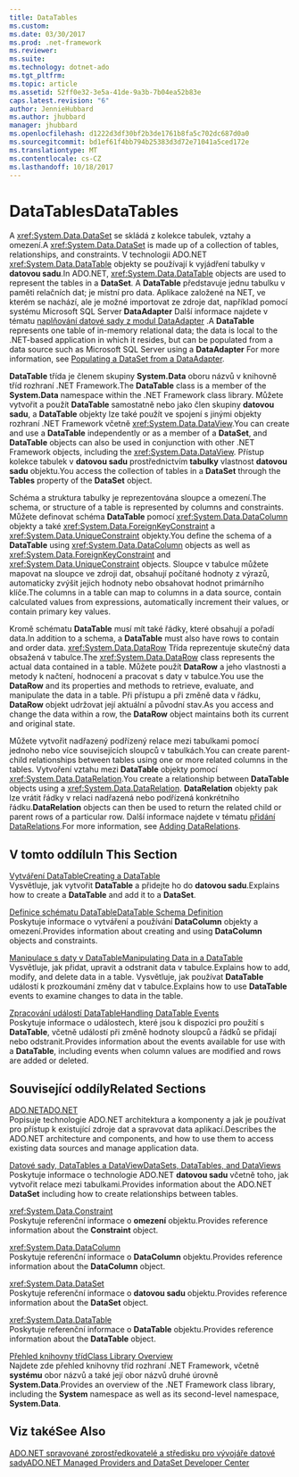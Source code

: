 ```yaml
---
title: DataTables
ms.custom: 
ms.date: 03/30/2017
ms.prod: .net-framework
ms.reviewer: 
ms.suite: 
ms.technology: dotnet-ado
ms.tgt_pltfrm: 
ms.topic: article
ms.assetid: 52ff0e32-3e5a-41de-9a3b-7b04ea52b83e
caps.latest.revision: "6"
author: JennieHubbard
ms.author: jhubbard
manager: jhubbard
ms.openlocfilehash: d1222d3df30bf2b3de1761b8fa5c702dc687d0a0
ms.sourcegitcommit: bd1ef61f4bb794b25383d3d72e71041a5ced172e
ms.translationtype: MT
ms.contentlocale: cs-CZ
ms.lasthandoff: 10/18/2017
---
```

# <a name="datatables"></a><span data-ttu-id="cacad-102">DataTables</span><span class="sxs-lookup"><span data-stu-id="cacad-102">DataTables</span></span>
<span data-ttu-id="cacad-103">A <xref:System.Data.DataSet> se skládá z kolekce tabulek, vztahy a omezení.</span><span class="sxs-lookup"><span data-stu-id="cacad-103">A <xref:System.Data.DataSet> is made up of a collection of tables, relationships, and constraints.</span></span> <span data-ttu-id="cacad-104">V technologii ADO.NET <xref:System.Data.DataTable> objekty se používají k vyjádření tabulky v **datovou sadu**.</span><span class="sxs-lookup"><span data-stu-id="cacad-104">In ADO.NET, <xref:System.Data.DataTable> objects are used to represent the tables in a **DataSet**.</span></span> <span data-ttu-id="cacad-105">A **DataTable** představuje jednu tabulku v paměti relačních dat; je místní pro data. Aplikace založené na NET, ve kterém se nachází, ale je možné importovat ze zdroje dat, například pomocí systému Microsoft SQL Server **DataAdapter** Další informace najdete v tématu [naplňování datové sady z modul DataAdapter](../../../../../docs/framework/data/adonet/populating-a-dataset-from-a-dataadapter.md) .</span><span class="sxs-lookup"><span data-stu-id="cacad-105">A **DataTable** represents one table of in-memory relational data; the data is local to the .NET-based application in which it resides, but can be populated from a data source such as Microsoft SQL Server using a **DataAdapter** For more information, see [Populating a DataSet from a DataAdapter](../../../../../docs/framework/data/adonet/populating-a-dataset-from-a-dataadapter.md).</span></span>  
  
 <span data-ttu-id="cacad-106">**DataTable** třída je členem skupiny **System.Data** oboru názvů v knihovně tříd rozhraní .NET Framework.</span><span class="sxs-lookup"><span data-stu-id="cacad-106">The **DataTable** class is a member of the **System.Data** namespace within the .NET Framework class library.</span></span> <span data-ttu-id="cacad-107">Můžete vytvořit a použít **DataTable** samostatně nebo jako člen skupiny **datovou sadu**, a **DataTable** objekty lze také použít ve spojení s jinými objekty rozhraní .NET Framework včetně <xref:System.Data.DataView>.</span><span class="sxs-lookup"><span data-stu-id="cacad-107">You can create and use a **DataTable** independently or as a member of a **DataSet**, and **DataTable** objects can also be used in conjunction with other .NET Framework objects, including the <xref:System.Data.DataView>.</span></span> <span data-ttu-id="cacad-108">Přístup kolekce tabulek v **datovou sadu** prostřednictvím **tabulky** vlastnost **datovou sadu** objektu.</span><span class="sxs-lookup"><span data-stu-id="cacad-108">You access the collection of tables in a **DataSet** through the **Tables** property of the **DataSet** object.</span></span>  
  
 <span data-ttu-id="cacad-109">Schéma a struktura tabulky je reprezentována sloupce a omezení.</span><span class="sxs-lookup"><span data-stu-id="cacad-109">The schema, or structure of a table is represented by columns and constraints.</span></span> <span data-ttu-id="cacad-110">Můžete definovat schéma **DataTable** pomocí <xref:System.Data.DataColumn> objekty a také <xref:System.Data.ForeignKeyConstraint> a <xref:System.Data.UniqueConstraint> objekty.</span><span class="sxs-lookup"><span data-stu-id="cacad-110">You define the schema of a **DataTable** using <xref:System.Data.DataColumn> objects as well as <xref:System.Data.ForeignKeyConstraint> and <xref:System.Data.UniqueConstraint> objects.</span></span> <span data-ttu-id="cacad-111">Sloupce v tabulce můžete mapovat na sloupce ve zdroji dat, obsahují počítané hodnoty z výrazů, automaticky zvýšit jejich hodnoty nebo obsahovat hodnot primárního klíče.</span><span class="sxs-lookup"><span data-stu-id="cacad-111">The columns in a table can map to columns in a data source, contain calculated values from expressions, automatically increment their values, or contain primary key values.</span></span>  
  
 <span data-ttu-id="cacad-112">Kromě schématu **DataTable** musí mít také řádky, které obsahují a pořadí data.</span><span class="sxs-lookup"><span data-stu-id="cacad-112">In addition to a schema, a **DataTable** must also have rows to contain and order data.</span></span> <span data-ttu-id="cacad-113"><xref:System.Data.DataRow> Třída reprezentuje skutečný data obsažená v tabulce.</span><span class="sxs-lookup"><span data-stu-id="cacad-113">The <xref:System.Data.DataRow> class represents the actual data contained in a table.</span></span> <span data-ttu-id="cacad-114">Můžete použít **DataRow** a jeho vlastnosti a metody k načtení, hodnocení a pracovat s daty v tabulce.</span><span class="sxs-lookup"><span data-stu-id="cacad-114">You use the **DataRow** and its properties and methods to retrieve, evaluate, and manipulate the data in a table.</span></span> <span data-ttu-id="cacad-115">Při přístupu a při změně data v řádku, **DataRow** objekt udržovat její aktuální a původní stav.</span><span class="sxs-lookup"><span data-stu-id="cacad-115">As you access and change the data within a row, the **DataRow** object maintains both its current and original state.</span></span>  
  
 <span data-ttu-id="cacad-116">Můžete vytvořit nadřazený podřízený relace mezi tabulkami pomocí jednoho nebo více souvisejících sloupců v tabulkách.</span><span class="sxs-lookup"><span data-stu-id="cacad-116">You can create parent-child relationships between tables using one or more related columns in the tables.</span></span> <span data-ttu-id="cacad-117">Vytvoření vztahu mezi **DataTable** objekty pomocí <xref:System.Data.DataRelation>.</span><span class="sxs-lookup"><span data-stu-id="cacad-117">You create a relationship between **DataTable** objects using a <xref:System.Data.DataRelation>.</span></span> <span data-ttu-id="cacad-118">**DataRelation** objekty pak lze vrátit řádky v relaci nadřazená nebo podřízená konkrétního řádku.</span><span class="sxs-lookup"><span data-stu-id="cacad-118">**DataRelation** objects can then be used to return the related child or parent rows of a particular row.</span></span> <span data-ttu-id="cacad-119">Další informace najdete v tématu [přidání DataRelations](../../../../../docs/framework/data/adonet/dataset-datatable-dataview/adding-datarelations.md).</span><span class="sxs-lookup"><span data-stu-id="cacad-119">For more information, see [Adding DataRelations](../../../../../docs/framework/data/adonet/dataset-datatable-dataview/adding-datarelations.md).</span></span>  
  
## <a name="in-this-section"></a><span data-ttu-id="cacad-120">V tomto oddílu</span><span class="sxs-lookup"><span data-stu-id="cacad-120">In This Section</span></span>  
 [<span data-ttu-id="cacad-121">Vytváření DataTable</span><span class="sxs-lookup"><span data-stu-id="cacad-121">Creating a DataTable</span></span>](../../../../../docs/framework/data/adonet/dataset-datatable-dataview/creating-a-datatable.md)  
 <span data-ttu-id="cacad-122">Vysvětluje, jak vytvořit **DataTable** a přidejte ho do **datovou sadu**.</span><span class="sxs-lookup"><span data-stu-id="cacad-122">Explains how to create a **DataTable** and add it to a **DataSet**.</span></span>  
  
 [<span data-ttu-id="cacad-123">Definice schématu DataTable</span><span class="sxs-lookup"><span data-stu-id="cacad-123">DataTable Schema Definition</span></span>](../../../../../docs/framework/data/adonet/dataset-datatable-dataview/datatable-schema-definition.md)  
 <span data-ttu-id="cacad-124">Poskytuje informace o vytváření a používání **DataColumn** objekty a omezení.</span><span class="sxs-lookup"><span data-stu-id="cacad-124">Provides information about creating and using **DataColumn** objects and constraints.</span></span>  
  
 [<span data-ttu-id="cacad-125">Manipulace s daty v DataTable</span><span class="sxs-lookup"><span data-stu-id="cacad-125">Manipulating Data in a DataTable</span></span>](../../../../../docs/framework/data/adonet/dataset-datatable-dataview/manipulating-data-in-a-datatable.md)  
 <span data-ttu-id="cacad-126">Vysvětluje, jak přidat, upravit a odstranit data v tabulce.</span><span class="sxs-lookup"><span data-stu-id="cacad-126">Explains how to add, modify, and delete data in a table.</span></span> <span data-ttu-id="cacad-127">Vysvětluje, jak používat **DataTable** událostí k prozkoumání změny dat v tabulce.</span><span class="sxs-lookup"><span data-stu-id="cacad-127">Explains how to use **DataTable** events to examine changes to data in the table.</span></span>  
  
 [<span data-ttu-id="cacad-128">Zpracování událostí DataTable</span><span class="sxs-lookup"><span data-stu-id="cacad-128">Handling DataTable Events</span></span>](../../../../../docs/framework/data/adonet/dataset-datatable-dataview/handling-datatable-events.md)  
 <span data-ttu-id="cacad-129">Poskytuje informace o událostech, které jsou k dispozici pro použití s **DataTable**, včetně událostí při změně hodnoty sloupců a řádků se přidají nebo odstranit.</span><span class="sxs-lookup"><span data-stu-id="cacad-129">Provides information about the events available for use with a **DataTable**, including events when column values are modified and rows are added or deleted.</span></span>  
  
## <a name="related-sections"></a><span data-ttu-id="cacad-130">Související oddíly</span><span class="sxs-lookup"><span data-stu-id="cacad-130">Related Sections</span></span>  
 [<span data-ttu-id="cacad-131">ADO.NET</span><span class="sxs-lookup"><span data-stu-id="cacad-131">ADO.NET</span></span>](../../../../../docs/framework/data/adonet/index.md)  
 <span data-ttu-id="cacad-132">Popisuje technologie ADO.NET architektura a komponenty a jak je používat pro přístup k existující zdroje dat a spravovat data aplikací.</span><span class="sxs-lookup"><span data-stu-id="cacad-132">Describes the ADO.NET architecture and components, and how to use them to access existing data sources and manage application data.</span></span>  
  
 [<span data-ttu-id="cacad-133">Datové sady, DataTables a DataView</span><span class="sxs-lookup"><span data-stu-id="cacad-133">DataSets, DataTables, and DataViews</span></span>](../../../../../docs/framework/data/adonet/dataset-datatable-dataview/index.md)  
 <span data-ttu-id="cacad-134">Poskytuje informace o technologie ADO.NET **datovou sadu** včetně toho, jak vytvořit relace mezi tabulkami.</span><span class="sxs-lookup"><span data-stu-id="cacad-134">Provides information about the ADO.NET **DataSet** including how to create relationships between tables.</span></span>  
  
 <xref:System.Data.Constraint>  
 <span data-ttu-id="cacad-135">Poskytuje referenční informace o **omezení** objektu.</span><span class="sxs-lookup"><span data-stu-id="cacad-135">Provides reference information about the **Constraint** object.</span></span>  
  
 <xref:System.Data.DataColumn>  
 <span data-ttu-id="cacad-136">Poskytuje referenční informace o **DataColumn** objektu.</span><span class="sxs-lookup"><span data-stu-id="cacad-136">Provides reference information about the **DataColumn** object.</span></span>  
  
 <xref:System.Data.DataSet>  
 <span data-ttu-id="cacad-137">Poskytuje referenční informace o **datovou sadu** objektu.</span><span class="sxs-lookup"><span data-stu-id="cacad-137">Provides reference information about the **DataSet** object.</span></span>  
  
 <xref:System.Data.DataTable>  
 <span data-ttu-id="cacad-138">Poskytuje referenční informace o **DataTable** objektu.</span><span class="sxs-lookup"><span data-stu-id="cacad-138">Provides reference information about the **DataTable** object.</span></span>  
  
 [<span data-ttu-id="cacad-139">Přehled knihovny tříd</span><span class="sxs-lookup"><span data-stu-id="cacad-139">Class Library Overview</span></span>](../../../../../docs/standard/class-library-overview.md)  
 <span data-ttu-id="cacad-140">Najdete zde přehled knihovny tříd rozhraní .NET Framework, včetně **systému** obor názvů a také její obor názvů druhé úrovně **System.Data**.</span><span class="sxs-lookup"><span data-stu-id="cacad-140">Provides an overview of the .NET Framework class library, including the **System** namespace as well as its second-level namespace, **System.Data**.</span></span>  
  
## <a name="see-also"></a><span data-ttu-id="cacad-141">Viz také</span><span class="sxs-lookup"><span data-stu-id="cacad-141">See Also</span></span>  
 [<span data-ttu-id="cacad-142">ADO.NET spravované zprostředkovatelé a středisku pro vývojáře datové sady</span><span class="sxs-lookup"><span data-stu-id="cacad-142">ADO.NET Managed Providers and DataSet Developer Center</span></span>](http://go.microsoft.com/fwlink/?LinkId=217917)

